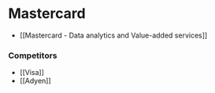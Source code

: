 # Mastercard

- [[Mastercard - Data analytics and Value-added services]]

### Competitors
- [[Visa]]
- [[Adyen]]